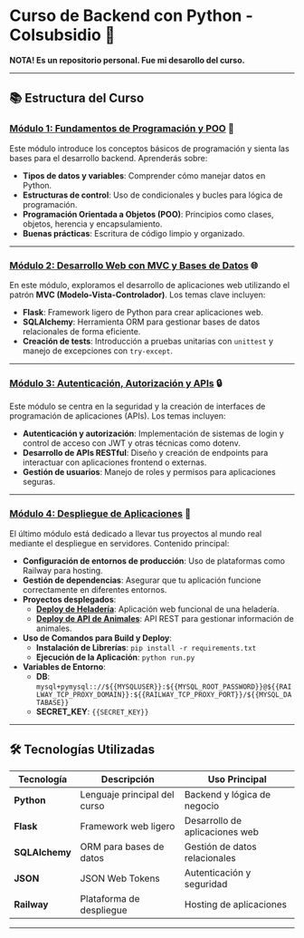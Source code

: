 # Curso de Backend con Python - Colsubsidio 🚀

**NOTA! Es un repositorio personal. Fue mi desarollo del curso.**

---

## 📚 Estructura del Curso

### [Módulo 1: Fundamentos de Programación y POO](https://github.com/StoryChara/backend_python/tree/main/Modulo%201) 🧱

Este módulo introduce los conceptos básicos de programación y sienta las bases para el desarrollo backend. Aprenderás sobre:

- **Tipos de datos y variables**: Comprender cómo manejar datos en Python.
- **Estructuras de control**: Uso de condicionales y bucles para lógica de programación.
- **Programación Orientada a Objetos (POO)**: Principios como clases, objetos, herencia y encapsulamiento.
- **Buenas prácticas**: Escritura de código limpio y organizado.

---

### [Módulo 2: Desarrollo Web con MVC y Bases de Datos](https://github.com/StoryChara/backend_python/tree/main/Modulo%202) 🌐

En este módulo, exploramos el desarrollo de aplicaciones web utilizando el patrón **MVC (Modelo-Vista-Controlador)**. Los temas clave incluyen:

- **Flask**: Framework ligero de Python para crear aplicaciones web.
- **SQLAlchemy**: Herramienta ORM para gestionar bases de datos relacionales de forma eficiente.
- **Creación de tests**: Introducción a pruebas unitarias con `unittest` y manejo de excepciones con `try-except`.

---

### [Módulo 3: Autenticación, Autorización y APIs](https://github.com/StoryChara/backend_python/tree/main/Modulo%203) 🔒

Este módulo se centra en la seguridad y la creación de interfaces de programación de aplicaciones (APIs). Los temas incluyen:

- **Autenticación y autorización**: Implementación de sistemas de login y control de acceso con JWT y otras técnicas como dotenv.
- **Desarrollo de APIs RESTful**: Diseño y creación de endpoints para interactuar con aplicaciones frontend o externas.
- **Gestión de usuarios**: Manejo de roles y permisos para aplicaciones seguras.

---

### [Módulo 4: Despliegue de Aplicaciones](https://github.com/StoryChara/backend_python/tree/main/Modulo%203) 🚀

El último módulo está dedicado a llevar tus proyectos al mundo real mediante el despliegue en servidores. Contenido principal:

- **Configuración de entornos de producción**: Uso de plataformas como Railway para hosting.
- **Gestión de dependencias**: Asegurar que tu aplicación funcione correctamente en diferentes entornos.
- **Proyectos desplegados**:
  - **[Deploy de Heladería](https://backend-python-proyecto3.up.railway.app/)**: Aplicación web funcional de una heladería.
  - **[Deploy de API de Animales](https://backend-python-api.up.railway.app/)**: API REST para gestionar información de animales.
- **Uso de Comandos para Build y Deploy**:
  - **Instalación de Librerías**: `pip install -r requirements.txt`
  - **Ejecución de la Aplicación**: `python run.py`
- **Variables de Entorno**:
  - **DB**: `mysql+pymysql:://${{MYSQLUSER}}:${{MYSQL_ROOT_PASSWORD}}@${{RAILWAY_TCP_PROXY_DOMAIN}}:${{RAILWAY_TCP_PROXY_PORT}}/${{MYSQL_DATABASE}}`
  - **SECRET_KEY**: `{{SECRET_KEY}}`

---

## 🛠️ Tecnologías Utilizadas

| **Tecnología**     | **Descripción**                          | **Uso Principal**            |
|---------------------|------------------------------------------|------------------------------|
| **Python**          | Lenguaje principal del curso            | Backend y lógica de negocio  |
| **Flask**           | Framework web ligero                    | Desarrollo de aplicaciones web |
| **SQLAlchemy**      | ORM para bases de datos                 | Gestión de datos relacionales |
| **JSON**            | JSON Web Tokens                         | Autenticación y seguridad    |
| **Railway**         | Plataforma de despliegue                | Hosting de aplicaciones      |

---
